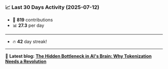 <!--START_STATS-->
### 📈 Last 30 Days Activity (2025-07-12)  
- 🧮 **819** contributions  
- 📊 **27.3** per day
---
- 🔥 **42** day streak!
---
📝 **Latest blog:** [**The Hidden Bottleneck in AI's Brain: Why Tokenization Needs a Revolution**](https://andriak.com/blog/tokenization-revolution)
<!--END_STATS-->
